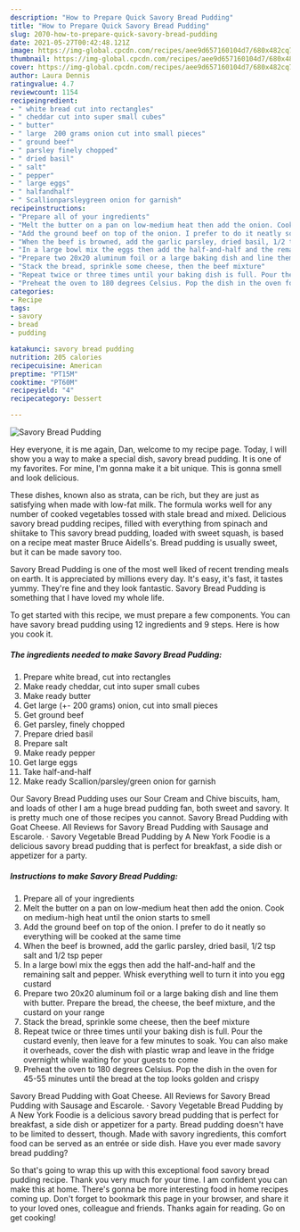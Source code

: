 ```yaml
---
description: "How to Prepare Quick Savory Bread Pudding"
title: "How to Prepare Quick Savory Bread Pudding"
slug: 2070-how-to-prepare-quick-savory-bread-pudding
date: 2021-05-27T00:42:48.121Z
image: https://img-global.cpcdn.com/recipes/aee9d657160104d7/680x482cq70/savory-bread-pudding-recipe-main-photo.jpg
thumbnail: https://img-global.cpcdn.com/recipes/aee9d657160104d7/680x482cq70/savory-bread-pudding-recipe-main-photo.jpg
cover: https://img-global.cpcdn.com/recipes/aee9d657160104d7/680x482cq70/savory-bread-pudding-recipe-main-photo.jpg
author: Laura Dennis
ratingvalue: 4.7
reviewcount: 1154
recipeingredient:
- " white bread cut into rectangles"
- " cheddar cut into super small cubes"
- " butter"
- " large  200 grams onion cut into small pieces"
- " ground beef"
- " parsley finely chopped"
- " dried basil"
- " salt"
- " pepper"
- " large eggs"
- " halfandhalf"
- " Scallionparsleygreen onion for garnish"
recipeinstructions:
- "Prepare all of your ingredients"
- "Melt the butter on a pan on low-medium heat then add the onion. Cook on medium-high heat until the onion starts to smell"
- "Add the ground beef on top of the onion. I prefer to do it neatly so everything will be cooked at the same time"
- "When the beef is browned, add the garlic parsley, dried basil, 1/2 tsp salt and 1/2 tsp peper"
- "In a large bowl mix the eggs then add the half-and-half and the remaining salt and pepper. Whisk everything well to turn it into you egg custard"
- "Prepare two 20x20 aluminum foil or a large baking dish and line them with butter. Prepare the bread, the cheese, the beef mixture, and the custard on your range"
- "Stack the bread, sprinkle some cheese, then the beef mixture"
- "Repeat twice or three times until your baking dish is full. Pour the custard evenly, then leave for a few minutes to soak. You can also make it overheads, cover the dish with plastic wrap and leave in the fridge overnight while waiting for your guests to come"
- "Preheat the oven to 180 degrees Celsius. Pop the dish in the oven for 45-55 minutes until the bread at the top looks golden and crispy"
categories:
- Recipe
tags:
- savory
- bread
- pudding

katakunci: savory bread pudding 
nutrition: 205 calories
recipecuisine: American
preptime: "PT15M"
cooktime: "PT60M"
recipeyield: "4"
recipecategory: Dessert

---
```



![Savory Bread Pudding](https://img-global.cpcdn.com/recipes/aee9d657160104d7/680x482cq70/savory-bread-pudding-recipe-main-photo.jpg)

Hey everyone, it is me again, Dan, welcome to my recipe page. Today, I will show you a way to make a special dish, savory bread pudding. It is one of my favorites. For mine, I'm gonna make it a bit unique. This is gonna smell and look delicious.

These dishes, known also as strata, can be rich, but they are just as satisfying when made with low-fat milk. The formula works well for any number of cooked vegetables tossed with stale bread and mixed. Delicious savory bread pudding recipes, filled with everything from spinach and shiitake to This savory bread pudding, loaded with sweet squash, is based on a recipe meat master Bruce Aidells&#39;s. Bread pudding is usually sweet, but it can be made savory too.

Savory Bread Pudding is one of the most well liked of recent trending meals on earth. It is appreciated by millions every day. It's easy, it's fast, it tastes yummy. They're fine and they look fantastic. Savory Bread Pudding is something that I have loved my whole life.


To get started with this recipe, we must prepare a few components. You can have savory bread pudding using 12 ingredients and 9 steps. Here is how you cook it.

<!--inarticleads1-->

##### The ingredients needed to make Savory Bread Pudding:

1. Prepare  white bread, cut into rectangles
1. Make ready  cheddar, cut into super small cubes
1. Make ready  butter
1. Get  large (+- 200 grams) onion, cut into small pieces
1. Get  ground beef
1. Get  parsley, finely chopped
1. Prepare  dried basil
1. Prepare  salt
1. Make ready  pepper
1. Get  large eggs
1. Take  half-and-half
1. Make ready  Scallion/parsley/green onion for garnish


Our Savory Bread Pudding uses our Sour Cream and Chive biscuits, ham, and loads of other I am a huge bread pudding fan, both sweet and savory. It is pretty much one of those recipes you cannot. Savory Bread Pudding with Goat Cheese. All Reviews for Savory Bread Pudding with Sausage and Escarole. · Savory Vegetable Bread Pudding by A New York Foodie is a delicious savory bread pudding that is perfect for breakfast, a side dish or appetizer for a party. 

<!--inarticleads2-->

##### Instructions to make Savory Bread Pudding:

1. Prepare all of your ingredients
1. Melt the butter on a pan on low-medium heat then add the onion. Cook on medium-high heat until the onion starts to smell
1. Add the ground beef on top of the onion. I prefer to do it neatly so everything will be cooked at the same time
1. When the beef is browned, add the garlic parsley, dried basil, 1/2 tsp salt and 1/2 tsp peper
1. In a large bowl mix the eggs then add the half-and-half and the remaining salt and pepper. Whisk everything well to turn it into you egg custard
1. Prepare two 20x20 aluminum foil or a large baking dish and line them with butter. Prepare the bread, the cheese, the beef mixture, and the custard on your range
1. Stack the bread, sprinkle some cheese, then the beef mixture
1. Repeat twice or three times until your baking dish is full. Pour the custard evenly, then leave for a few minutes to soak. You can also make it overheads, cover the dish with plastic wrap and leave in the fridge overnight while waiting for your guests to come
1. Preheat the oven to 180 degrees Celsius. Pop the dish in the oven for 45-55 minutes until the bread at the top looks golden and crispy


Savory Bread Pudding with Goat Cheese. All Reviews for Savory Bread Pudding with Sausage and Escarole. · Savory Vegetable Bread Pudding by A New York Foodie is a delicious savory bread pudding that is perfect for breakfast, a side dish or appetizer for a party. Bread pudding doesn&#39;t have to be limited to dessert, though. Made with savory ingredients, this comfort food can be served as an entrée or side dish. Have you ever made savory bread pudding? 

So that's going to wrap this up with this exceptional food savory bread pudding recipe. Thank you very much for your time. I am confident you can make this at home. There's gonna be more interesting food in home recipes coming up. Don't forget to bookmark this page in your browser, and share it to your loved ones, colleague and friends. Thanks again for reading. Go on get cooking!
